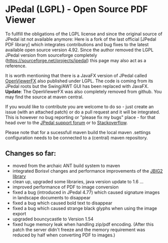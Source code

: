 JPedal (LGPL) - Open Source PDF Viewer
======================================

To fullfill the obligations of the LGPL license and since the original source of JPedal ist not available anymore: Here is a fork of the last
official [JPedal PDF library] which integrates contributions and bug fixes to the latest available open source version 4.92.
Since the author removed the LGPL JPedal version from sourceforge completely (https://sourceforge.net/projects/jpedal) this page may also act as a reference.

It is worth mentioning that there is a JavaFX version of JPedal called [OpenViewerFX](https://github.com/IDRSolutions/maven-OpenViewerFX-src) also published under LGPL.
The code is coming from its JPedal roots but the Swing/AWT GUI has been replaced with JavaFX.
**Update**: The OpenViewerFX was also completely removed from github. You may find the source at maven central.

If you would like to contribute you are welcome to do so - just create an issue (with an attached patch) or do a pull request and it will be integrated.
This is however no bug reporting or "please fix my bugs" place - for that head over to the [JPedal support forum](http://support.idrsolutions.com/forums/forum/java-pdf-library-support-forum) or to [Stackoverflow](http://stackoverflow.com/questions/tagged/jpedal).

Please note that for a sucessfull maven build the local maven .settings configuration needs to be connected to a (central) maven repository.

Changes so far:
---------------
- moved from the archaic ANT build system to maven
- integrated Borisvl changes and performance improvements of the [JBIG2 library](https://github.com/Borisvl/JBIG2-Image-Decoder)
- clean up, upgraded some libraries, java version update to 1.6 ...
- improved performance of PDF to image conversion
- fixed a bug (introduced in JPedal 4.77) which caused signature images in landscape documents to disappear
- fixed a bug which caused bold text to disappear
- fixed a bug which caused strange black glyphs when using the image export
- upgraded bouncycastle to Version 1.54
- fixed huge memory leak when handling zip/pdf encoding. (After this patch the server didn't freeze and the memory requirement was reduced by half when converting PDF to images.)
